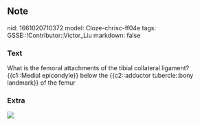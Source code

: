 ## Note
nid: 1661020710372
model: Cloze-chrisc-ff04e
tags: GSSE::!Contributor::Victor_Liu
markdown: false

### Text
What is the femoral attachments of the tibial collateral ligament?
{{c1::Medial epicondyle}} below the {{c2::adductor tubercle::bony
landmark}} of the femur

### Extra
<img src="paste-6137733ddc0a8c49ea4900833ca1e9d3182f0577.jpg">
